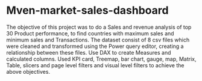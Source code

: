 # Mven-market-sales-dashboard
The objective of this project was to do a Sales and revenue analysis of top 30 Product performance, to find countries with maximum sales and minimum sales and Transactions.
The dataset consist of 8 csv files which were cleaned and transformed using the Power query editor, creating a relationship between these files. Use DAX to create Measures and calculated columns.
Used KPI card, Treemap, bar chart, gauge, map, Matrix, Table, slicers and page level filters and visual level filters to achieve the above objectives.
